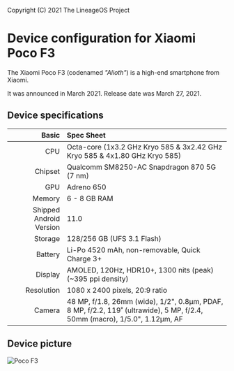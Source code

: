 Copyright (C) 2021 The LineageOS Project

Device configuration for Xiaomi Poco F3
=========================================

The Xiaomi Poco F3 (codenamed _"Alioth"_) is a high-end smartphone from Xiaomi.

It was announced in March 2021. Release date was March 27, 2021.

## Device specifications

Basic   | Spec Sheet
-------:|:-------------------------
CPU     | Octa-core (1x3.2 GHz Kryo 585 & 3x2.42 GHz Kryo 585 & 4x1.80 GHz Kryo 585)
Chipset | Qualcomm SM8250-AC Snapdragon 870 5G (7 nm)
GPU     | Adreno 650
Memory  | 6 - 8 GB RAM
Shipped Android Version | 11.0
Storage | 128/256 GB (UFS 3.1 Flash)
Battery | Li-Po 4520 mAh, non-removable, Quick Charge 3+
Display | AMOLED, 120Hz, HDR10+, 1300 nits (peak) (~395 ppi density)
Resolution | 1080 x 2400 pixels, 20:9 ratio
Camera  | 48 MP, f/1.8, 26mm (wide), 1/2", 0.8µm, PDAF, 8 MP, f/2.2, 119˚ (ultrawide), 5 MP, f/2.4, 50mm (macro), 1/5.0", 1.12µm, AF

## Device picture

![Poco F3](https://www.devicespecifications.com/images/model/c79d55ee/320/main.jpg "Poco F3 in black")

